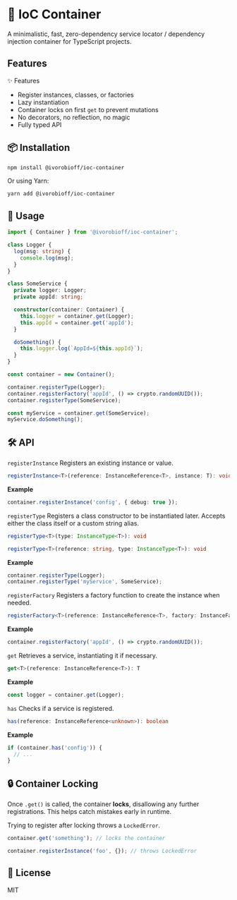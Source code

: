 # 🧩 IoC Container

A minimalistic, fast, zero-dependency service locator / dependency injection container for TypeScript projects.

## Features

✨ Features
- Register instances, classes, or factories
- Lazy instantiation
- Container locks on first `get` to prevent mutations
- No decorators, no reflection, no magic
- Fully typed API

## 📦 Installation

```bash
npm install @ivorobioff/ioc-container
```

Or using Yarn:

```bash
yarn add @ivorobioff/ioc-container
```

## 🚀 Usage

```ts
import { Container } from '@ivorobioff/ioc-container';

class Logger {
  log(msg: string) {
    console.log(msg);
  }
}

class SomeService {
  private logger: Logger;
  private appId: string;

  constructor(container: Container) {
    this.logger = container.get(Logger);
    this.appId = container.get('appId');
  }

  doSomething() {
    this.logger.log(`AppId=${this.appId}`);
  }
}

const container = new Container();

container.registerType(Logger);
container.registerFactory('appId', () => crypto.randomUUID());
container.registerType(SomeService);

const myService = container.get(SomeService);
myService.doSomething();

```

## 🛠️ API

`registerInstance`
Registers an existing instance or value.

```ts
registerInstance<T>(reference: InstanceReference<T>, instance: T): void
```
**Example**
```ts
container.registerInstance('config', { debug: true });
```

`registerType`
Registers a class constructor to be instantiated later. Accepts either the class itself or a custom string alias.

```ts
registerType<T>(type: InstanceType<T>): void

registerType<T>(reference: string, type: InstanceType<T>): void
```
**Example**
```ts
container.registerType(Logger);
container.registerType('myService', SomeService);
```

`registerFactory`
Registers a factory function to create the instance when needed.

```ts
registerFactory<T>(reference: InstanceReference<T>, factory: InstanceFactory<T>): void
```

**Example**
```ts
container.registerFactory('appId', () => crypto.randomUUID());
```
`get`
Retrieves a service, instantiating it if necessary.

```ts
get<T>(reference: InstanceReference<T>): T
```
**Example**
```ts
const logger = container.get(Logger);
```
`has`
Checks if a service is registered.

```ts
has(reference: InstanceReference<unknown>): boolean
```

**Example**
```ts
if (container.has('config')) {
  // ...
}
```

## 🔒 Container Locking

Once `.get()` is called, the container **locks**, disallowing any further registrations. This helps catch mistakes early in runtime.

Trying to register after locking throws a `LockedError`.

```ts
container.get('something'); // locks the container

container.registerInstance('foo', {}); // throws LockedError
```

## 📄 License

MIT